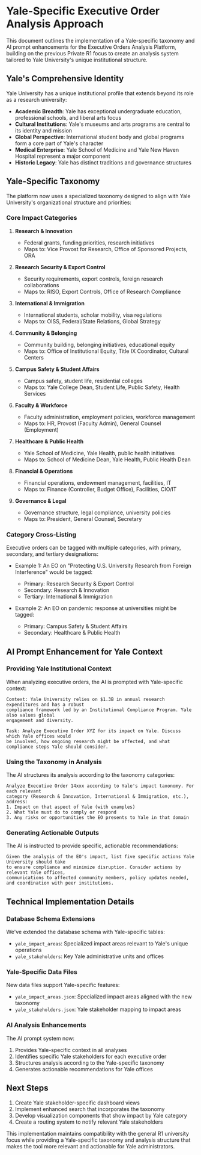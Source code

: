 # Yale-Specific Executive Order Analysis Approach

This document outlines the implementation of a Yale-specific taxonomy and AI prompt enhancements for the Executive Orders Analysis Platform, building on the previous Private R1 focus to create an analysis system tailored to Yale University's unique institutional structure.

## Yale's Comprehensive Identity

Yale University has a unique institutional profile that extends beyond its role as a research university:

- **Academic Breadth**: Yale has exceptional undergraduate education, professional schools, and liberal arts focus
- **Cultural Institutions**: Yale's museums and arts programs are central to its identity and mission
- **Global Perspective**: International student body and global programs form a core part of Yale's character
- **Medical Enterprise**: Yale School of Medicine and Yale New Haven Hospital represent a major component
- **Historic Legacy**: Yale has distinct traditions and governance structures

## Yale-Specific Taxonomy

The platform now uses a specialized taxonomy designed to align with Yale University's organizational structure and priorities:

### Core Impact Categories

1. **Research & Innovation**
   - Federal grants, funding priorities, research initiatives
   - Maps to: Vice Provost for Research, Office of Sponsored Projects, ORA

2. **Research Security & Export Control**
   - Security requirements, export controls, foreign research collaborations
   - Maps to: RISO, Export Controls, Office of Research Compliance

3. **International & Immigration**
   - International students, scholar mobility, visa regulations
   - Maps to: OISS, Federal/State Relations, Global Strategy

4. **Community & Belonging**
   - Community building, belonging initiatives, educational equity
   - Maps to: Office of Institutional Equity, Title IX Coordinator, Cultural Centers

5. **Campus Safety & Student Affairs**
   - Campus safety, student life, residential colleges
   - Maps to: Yale College Dean, Student Life, Public Safety, Health Services

6. **Faculty & Workforce**
   - Faculty administration, employment policies, workforce management
   - Maps to: HR, Provost (Faculty Admin), General Counsel (Employment)

7. **Healthcare & Public Health**
   - Yale School of Medicine, Yale Health, public health initiatives
   - Maps to: School of Medicine Dean, Yale Health, Public Health Dean

8. **Financial & Operations**
   - Financial operations, endowment management, facilities, IT
   - Maps to: Finance (Controller, Budget Office), Facilities, CIO/IT

9. **Governance & Legal**
   - Governance structure, legal compliance, university policies
   - Maps to: President, General Counsel, Secretary

### Category Cross-Listing

Executive orders can be tagged with multiple categories, with primary, secondary, and tertiary designations:

- Example 1: An EO on "Protecting U.S. University Research from Foreign Interference" would be tagged:
  - Primary: Research Security & Export Control
  - Secondary: Research & Innovation
  - Tertiary: International & Immigration

- Example 2: An EO on pandemic response at universities might be tagged:
  - Primary: Campus Safety & Student Affairs
  - Secondary: Healthcare & Public Health

## AI Prompt Enhancement for Yale Context

### Providing Yale Institutional Context

When analyzing executive orders, the AI is prompted with Yale-specific context:

```
Context: Yale University relies on $1.3B in annual research expenditures and has a robust 
compliance framework led by an Institutional Compliance Program. Yale also values global 
engagement and diversity.

Task: Analyze Executive Order XYZ for its impact on Yale. Discuss which Yale offices would 
be involved, how ongoing research might be affected, and what compliance steps Yale should consider.
```

### Using the Taxonomy in Analysis

The AI structures its analysis according to the taxonomy categories:

```
Analyze Executive Order 14xxx according to Yale's impact taxonomy. For each relevant 
category (Research & Innovation, International & Immigration, etc.), address:
1. Impact on that aspect of Yale (with examples)
2. What Yale must do to comply or respond
3. Any risks or opportunities the EO presents to Yale in that domain
```

### Generating Actionable Outputs

The AI is instructed to provide specific, actionable recommendations:

```
Given the analysis of the EO's impact, list five specific actions Yale University should take 
to ensure compliance and minimize disruption. Consider actions by relevant Yale offices, 
communications to affected community members, policy updates needed, and coordination with peer institutions.
```

## Technical Implementation Details

### Database Schema Extensions

We've extended the database schema with Yale-specific tables:

- `yale_impact_areas`: Specialized impact areas relevant to Yale's unique operations
- `yale_stakeholders`: Key Yale administrative units and offices

### Yale-Specific Data Files

New data files support Yale-specific features:

- `yale_impact_areas.json`: Specialized impact areas aligned with the new taxonomy
- `yale_stakeholders.json`: Yale stakeholder mapping to impact areas

### AI Analysis Enhancements

The AI prompt system now:

1. Provides Yale-specific context in all analyses
2. Identifies specific Yale stakeholders for each executive order
3. Structures analysis according to the Yale-specific taxonomy
4. Generates actionable recommendations for Yale offices

## Next Steps

1. Create Yale stakeholder-specific dashboard views
2. Implement enhanced search that incorporates the taxonomy
3. Develop visualization components that show impact by Yale category
4. Create a routing system to notify relevant Yale stakeholders

This implementation maintains compatibility with the general R1 university focus while providing a Yale-specific taxonomy and analysis structure that makes the tool more relevant and actionable for Yale administrators.